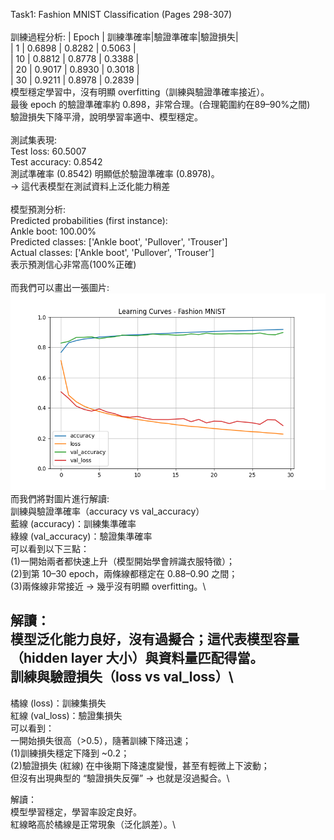 Task1: Fashion MNIST Classification (Pages 298-307)\
\
訓練過程分析:
| Epoch | 訓練準確率|驗證準確率|驗證損失|\
| 1     | 0.6898 | 0.8282 | 0.5063 |\
| 10    | 0.8812 | 0.8778 | 0.3388 |\
| 20    | 0.9017 | 0.8930 | 0.3018 |\
| 30    | 0.9211 | 0.8978 | 0.2839 |\
模型穩定學習中，沒有明顯 overfitting（訓練與驗證準確率接近）。\
最後 epoch 的驗證準確率約 0.898，非常合理。(合理範圍約在89–90%之間)\
驗證損失下降平滑，說明學習率適中、模型穩定。\
\
測試集表現:\
Test loss: 60.5007\
Test accuracy: 0.8542\
測試準確率 (0.8542) 明顯低於驗證準確率 (0.8978)。\
→ 這代表模型在測試資料上泛化能力稍差\
\
模型預測分析:\
Predicted probabilities (first instance):\
  Ankle boot: 100.00%\
Predicted classes: ['Ankle boot', 'Pullover', 'Trouser']\
Actual classes: ['Ankle boot', 'Pullover', 'Trouser']\
表示預測信心非常高(100%正確)\
\
而我們可以畫出一張圖片:\
![image](Figure_1.png)\
而我們將對圖片進行解讀:\
訓練與驗證準確率（accuracy vs val_accuracy）\
藍線 (accuracy)：訓練集準確率\
綠線 (val_accuracy)：驗證集準確率\
可以看到以下三點：\
(1)一開始兩者都快速上升（模型開始學會辨識衣服特徵）；\
(2)到第 10–30 epoch，兩條線都穩定在 0.88–0.90 之間；\
(3)兩條線非常接近 → 幾乎沒有明顯 overfitting。\

解讀：\
模型泛化能力良好，沒有過擬合；這代表模型容量（hidden layer 大小）與資料量匹配得當。\
訓練與驗證損失（loss vs val_loss）\
--------------------------------------------------------------------
橘線 (loss)：訓練集損失\
紅線 (val_loss)：驗證集損失\
可以看到：\
一開始損失很高（>0.5），隨著訓練下降迅速；\
(1)訓練損失穩定下降到 ~0.2；\
(2)驗證損失 (紅線) 在中後期下降速度變慢，甚至有輕微上下波動；\
但沒有出現典型的 “驗證損失反彈” → 也就是沒過擬合。\

解讀：\
模型學習穩定，學習率設定良好。\
紅線略高於橘線是正常現象（泛化誤差）。\
